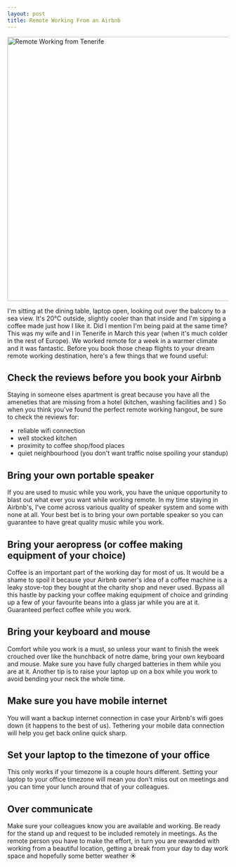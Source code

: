 ```yaml
---
layout: post
title: Remote Working From an Airbnb
---
```


<img src="https://s3-eu-west-1.amazonaws.com/matt-reid-images/tenerife-remote-working.jpg" alt="Remote Working from Tenerife" height="600" width="700">

I'm sitting at the dining table, laptop open, looking out over the balcony to a sea view. It's 20°C outside, slightly cooler than that inside and I'm sipping a coffee made just how I like it. Did I mention I'm being paid at the same time? This was my wife and I in Tenerife in March this year (when it's much colder in the rest of Europe). We worked remote for a week in a warmer climate and it was fantastic. Before you book those cheap flights to your dream remote working destination, here's a few things that we found useful:

## Check the reviews before you book your Airbnb

Staying in someone elses apartment is great because you have all the ameneties that are missing from a hotel (kitchen, washing facilities and )
So when you think you've found the perfect remote working hangout, be sure to check the reviews for:

- reliable wifi connection
- well stocked kitchen
- proximity to coffee shop/food places
- quiet neighbourhood (you don't want traffic noise spoiling your standup)

## Bring your own portable speaker

If you are used to music while you work, you have the unique opportunity to blast out what ever you want while working remote. In my time staying in Airbnb's, I've come across various quality of speaker system and some with none at all. Your best bet is to bring your own portable speaker so you can guarantee to have great quality music while you work.

## Bring your aeropress (or coffee making equipment of your choice)

Coffee is an important part of the working day for most of us. It would be a shame to spoil it because your Airbnb owner's idea of a coffee machine is a leaky stove-top they bought at the charity shop and never used. Bypass all this hastle by packing your coffee making equipment of choice and grinding up a few of your favourite beans into a glass jar while you are at it. Guaranteed perfect coffee while you work.

## Bring your keyboard and mouse

Comfort while you work is a must, so unless your want to finish the week crouched over like the hunchback of notre dame, bring your own keyboard and mouse. Make sure you have fully charged batteries in them while you are at it. Another tip is to raise your laptop up on a box while you work to avoid bending your neck the whole time.

## Make sure you have mobile internet

You will want a backup internet connection in case your Airbnb's wifi goes down (it happens to the best of us). Tethering your mobile data connection will help you get back online quick sharp.

## Set your laptop to the timezone of your office

This only works if your timezone is a couple hours different. Setting your laptop to your office timezone will mean you don't miss out on meetings and you can time your lunch around that of your colleagues.

## Over communicate

Make sure your colleagues know you are available and working. Be ready for the stand up and request to be included remotely in meetings. As the remote person you have to make the effort, in turn you are rewarded with working from a beautiful location, getting a break from your day to day work space and hopefully some better weather ☀️
